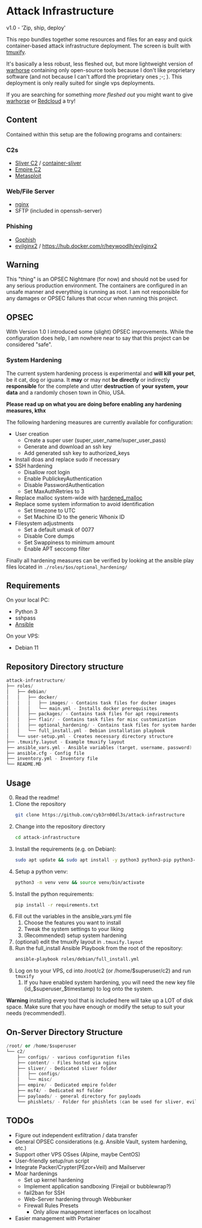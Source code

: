 # Attack Infrastructure

v1.0 - 'Zip, ship, deploy'

This repo bundles together some resources and files for an easy and quick container-based attack infrastructure deployment.
The screen is built with [tmuxify](https://github.com/tonchis/tmuxify).

It's basically a less robust, less fleshed out, but more lightweight version of [warhorse](https://github.com/warhorse/warhorse) containing only open-source tools because I don't like proprietary software (and not because I can't afford the proprietary ones ;-; ). This deployment is only really suited for single vps deployments.

If you are searching for something *more fleshed out* you might want to give [warhorse](https://github.com/warhorse/warhorse) or [Redcloud](https://github.com/khast3x/Redcloud) a try!

## Content

Contained within this setup are the following programs and containers:

### C2s

- [Sliver C2](https://github.com/BishopFox/sliver) / [container-sliver](https://github.com/cyb3rn00dl3s/container-sliver)
- [Empire C2](https://github.com/BC-SECURITY/Empire)
- [Metasploit](https://github.com/rapid7/metasploit-framework)

### Web/File Server

- [nginx](https://hub.docker.com/_/nginx/)
- SFTP (included in openssh-server)

### Phishing

- [Gophish](https://github.com/gophish/gophish)
- [evilginx2](https://github.com/hash3liZer/evilginx2/) / <https://hub.docker.com/r/heywoodlh/evilginx2>

## Warning

This "thing" is an OPSEC Nightmare (for now) and should not be used for any serious production environment. The containers are configured in an unsafe manner and everything is running as root. I am not responsible for any damages or OPSEC failures that occur when running this project.

## OPSEC

With Version 1.0 I introduced some (slight) OPSEC improvements. While the configuration does help, I am nowhere near to say that this project can be considered "safe".

### System Hardening

The current system hardening process is experimental and **will kill your pet**, be it cat, dog or iguana. It **may** or may not **be directly** or indirectly **responsible** for the complete and utter **destruction** of **your system, your data** and a randomly chosen town in Ohio, USA.

**Please read up on what you are doing before enabling any hardening measures, kthx**

The following hardening measures are currently available for configuration:

- User creation
  - Create a super user (super_user_name/super_user_pass)
  - Generate and download an ssh key
  - Add generated ssh key to authorized_keys
- Install doas and replace sudo if necessary
- SSH hardening
  - Disallow root login
  - Enable PublickeyAuthentication
  - Disable PasswordAuthentication
  - Set MaxAuthRetries to 3
- Replace malloc system-wide with [hardened_malloc](https://github.com/GrapheneOS/hardened_malloc/)
- Replace some system information to avoid identification
  - Set timezone to UTC
  - Set Machine ID to the generic Whonix ID
- Filesystem adjustments
  - Set a default umask of 0077
  - Disable Core dumps
  - Set Swappiness to minimum amount
  - Enable APT seccomp filter

Finally all hardening measures can be verified by looking at the ansible play files located in `./roles/$os/optional_hardening/`

## Requirements

On your local PC:

- Python 3
- sshpass
- [Ansible](https://www.ansible.com/)

On your VPS:

- Debian 11

## Repository Directory structure

```s
attack-infrastructure/
├── roles/
│   ├── debian/
│   │   ├── docker/
│   │   │   ├── images/ - Contains task files for docker images
│   │   │   └── main.yml - Installs docker prerequisites
│   │   ├── packages/ - Contains task files for apt requirements
│   │   ├── flair/ - Contains task files for misc customization
│   │   ├── optional_hardening/ - Contains task files for system hardening
│   │   └── full_install.yml - Debian installation playbook
│   └── user-setup.yml - Creates necessary directory structure
├── .tmuxify.layout - Example tmuxify layout
├── ansible_vars.yml - Ansible variables (target, username, password)
├── ansible.cfg - Config file
├── inventory.yml - Inventory file
└── README.MD
```

## Usage

0. Read the readme!
1. Clone the repository
   ```sh
   git clone https://github.com/cyb3rn00dl3s/attack-infrastructure
   ```
2. Change into the repository directory
   ```sh
   cd attack-infrastructure
   ```
3. Install the requirements (e.g. on Debian):
   ```sh
   sudo apt update && sudo apt install -y python3 python3-pip python3-venv sshpass
   ```
4. Setup a python venv:
    ```sh
    python3 -m venv venv && source venv/bin/activate
    ```
5. Install the python requirements:
   ```sh
   pip install -r requirements.txt
   ```
6. Fill out the variables in the ansible_vars.yml file
   1. Choose the features you want to install
   2. Tweak the system settings to your liking
   3. (Recommended) setup system hardening
7. (optional) edit the tmuxify layout in `.tmuxify.layout`
8. Run the full_install Ansible Playbook from the root of the repository:
    ```sh
    ansible-playbook roles/debian/full_install.yml
    ```
9.  Log on to your VPS, cd into /root/c2 (or /home/$superuser/c2) and run `tmuxify`
    1.  If you have enabled system hardening, you will need the new key file (id_$superuser_\$timestamp) to log onto the system.

**Warning** installing every tool that is included here will take up a LOT of disk space. Make sure that you have enough or modify the setup to suit your needs (recommended!).

## On-Server Directory Structure

```s
/root/ or /home/$superuser
└── c2/
    ├── configs/ - various configuration files
    ├── content/ - Files hosted via nginx
    ├── sliver/ - Dedicated sliver folder
    │   ├── configs/
    │   └── misc/
    ├── empire/ - Dedicated empire folder
    ├── msf4/ - Dedicated msf folder
    ├── payloads/ - general directory for payloads
    └── phishlets/ - Folder for phishlets (can be used for sliver, evilginx, etc)
```

## TODOs

- Figure out independent exfiltration / data transfer
- General OPSEC considerations (e.g. Ansible Vault, system hardening, etc.)
- Support other VPS OSses (Alpine, maybe CentOS)
- User-friendly setup/run script
- Integrate Packer/Crypter(PEzor+Veil) and Mailserver
- Moar hardenings
  - Set up kernel hardening
  - Implement application sandboxing (Firejail or bubblewrap?)
  - fail2ban for SSH
  - Web-Server hardening through Webbunker
  - Firewall Rules Presets
    - Only allow management interfaces on localhost
- Easier management with Portainer
